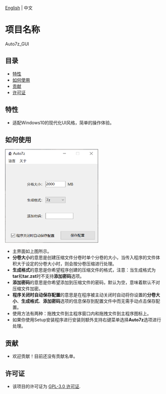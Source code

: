 [English](https://github.com/Latte-Yogurt/Auto7z_GUI/blob/main/README.md) | 中文
# 项目名称
Auto7z_GUI

## 目录
- [特性](#特性)
- [如何使用](#如何使用)
- [贡献](#贡献)
- [许可证](#许可证)

## 特性
- 适配Windows10的现代化UI风格，简单的操作体验。

## 如何使用
<div align="left">
  <img src="https://github.com/Latte-Yogurt/Auto7z_GUI/blob/main/Auto7z_zh-CN.png" width="300" height="300">
</div>

- 主界面如上图所示。
- **分卷大小**的意思是创建压缩文件分卷时单个分卷的大小，当传入程序的文件体积大于设定的分卷大小时，则会按分卷压缩进行处理。
- **生成格式**的意思是你希望程序创建的压缩文件的格式，注意：当生成格式为**tar**和**tar.zst**时不支持**添加密码**选项。
- **添加密码**的意思是你希望添加到压缩文件的密码，默认为空，意味着默认不对压缩文件加密。
- **程序关闭时自动保存配置**的意思是在程序被主动关闭时自动将你设置的**分卷大小**、**生成格式**、**添加密码**选项的信息保存到配置文件中而无需手动点击保存配置。
- 使用方法有两种：拖拽文件到主程序窗口内和拖拽文件到主程序图标上。
- 如果你使用Setup安装程序进行安装则额外支持右键菜单选择**Auto7z**选项进行处理。

## 贡献
- 欢迎贡献！目前还没有贡献名单。

## 许可证
- 该项目的许可证为 [GPL-3.0 许可证](LICENSE).
